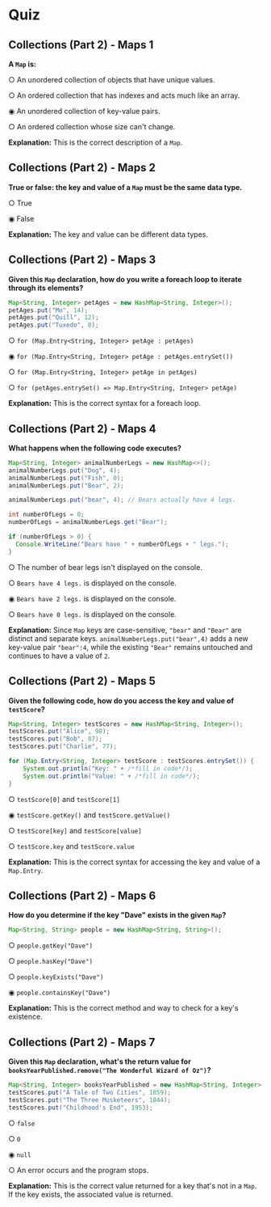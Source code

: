 # Quiz

## **Collections (Part 2) - Maps 1**

**A `Map` is:**

○ An unordered collection of objects that have unique values.

○ An ordered collection that has indexes and acts much like an array.

◉ An unordered collection of key-value pairs.

○ An ordered collection whose size can't change.

**Explanation:** This is the correct description of a `Map`.


## **Collections (Part 2) - Maps 2**

**True or false: the key and value of a `Map` must be the same data type.**

○ True

◉ False

**Explanation:** The key and value can be different data types.


## **Collections (Part 2) - Maps 3**

**Given this `Map` declaration, how do you write a foreach loop to iterate through its elements?**

```java
Map<String, Integer> petAges = new HashMap<String, Integer>();
petAges.put("Mo", 14);
petAges.put("Quill", 12);
petAges.put("Tuxedo", 8);
```

○ `for (Map.Entry<String, Integer> petAge : petAges)`

◉ `for (Map.Entry<String, Integer> petAge : petAges.entrySet())`

○ `for (Map.Entry<String, Integer> petAge in petAges)`

○ `for (petAges.entrySet() => Map.Entry<String, Integer> petAge)`

**Explanation:** This is the correct syntax for a foreach loop.


## **Collections (Part 2) - Maps 4**

**What happens when the following code executes?**

```java
Map<String, Integer> animalNumberLegs = new HashMap<>();
animalNumberLegs.put("Dog", 4);
animalNumberLegs.put("Fish", 0);
animalNumberLegs.put("Bear", 2);

animalNumberLegs.put("bear", 4); // Bears actually have 4 legs.

int numberOfLegs = 0;
numberOfLegs = animalNumberLegs.get("Bear");

if (numberOfLegs > 0) {
  Console.WriteLine("Bears have " + numberOfLegs + " legs.");
}
```

○ The number of bear legs isn't displayed on the console.

○ `Bears have 4 legs.` is displayed on the console.

◉ `Bears have 2 legs.` is displayed on the console.

○ `Bears have 0 legs.` is displayed on the console.

**Explanation:** Since `Map` keys are case-sensitive, `"bear"` and `"Bear"` are distinct and separate keys. `animalNumberLegs.put("bear",4)` adds a new key-value pair `"bear":4`, while the existing `"Bear"` remains untouched and continues to have a value of `2`.


## **Collections (Part 2) - Maps 5**

**Given the following code, how do you access the key and value of `testScore`?**

```java
Map<String, Integer> testScores = new HashMap<String, Integer>();
testScores.put("Alice", 98);
testScores.put("Bob", 87);
testScores.put("Charlie", 77);

for (Map.Entry<String, Integer> testScore : testScores.entrySet()) {
    System.out.println("Key: " + /*fill in code*/);
    System.out.println("Value: " + /*fill in code*/);
}
```

○ `testScore[0]` and `testScore[1]`

◉ `testScore.getKey()` and `testScore.getValue()`

○ `testScore[key]` and `testScore[value]`

○ `testScore.key` and `testScore.value`

**Explanation:** This is the correct syntax for accessing the key and value of a `Map.Entry`.


## **Collections (Part 2) - Maps 6**

**How do you determine if the key "Dave" exists in the given `Map`?**

```java
Map<String, String> people = new HashMap<String, String>();
```

○ `people.getKey("Dave")`

○ `people.hasKey("Dave")`

○ `people.keyExists("Dave")`

◉ `people.containsKey("Dave")`

**Explanation:** This is the correct method and way to check for a key's existence.


## **Collections (Part 2) - Maps 7**

**Given this `Map` declaration, what's the return value for `booksYearPublished.remove("The Wonderful Wizard of Oz")`?**

```java
Map<String, Integer> booksYearPublished = new HashMap<String, Integer>();
testScores.put("A Tale of Two Cities", 1859);
testScores.put("The Three Musketeers", 1844);
testScores.put("Childhood's End", 1953);
```

○ `false`

○ `0`

◉ `null`

○ An error occurs and the program stops.

**Explanation:** This is the correct value returned for a key that's not in a `Map`. If the key exists, the associated value is returned.
